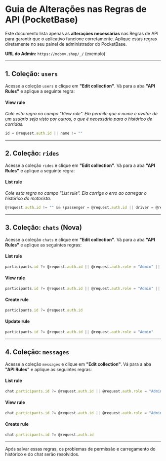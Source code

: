 # Guia de Alterações nas Regras de API (PocketBase)

Este documento lista apenas as **alterações necessárias** nas Regras de API para garantir que o aplicativo funcione corretamente. Aplique estas regras diretamente no seu painel de administrador do PocketBase.

**URL do Admin:** `https://mobmv.shop/_/` (exemplo)

---

## 1. Coleção: `users`

Acesse a coleção `users` e clique em **"Edit collection"**. Vá para a aba **"API Rules"** e aplique a seguinte regra:

#### **View rule**
*Cole esta regra no campo "View rule". Ela permite que o nome e avatar de um usuário seja visto por outros, o que é necessário para o histórico de corridas.*

```js
id = @request.auth.id || name != ""
```

---

## 2. Coleção: `rides`

Acesse a coleção `rides` e clique em **"Edit collection"**. Vá para a aba **"API Rules"** e aplique a seguinte regra:


#### **List rule**
*Cole esta regra no campo "List rule". Ela corrige o erro ao carregar o histórico do motorista.*

```js
@request.auth.id != "" && (passenger = @request.auth.id || driver = @request.auth.id || @request.auth.role = "Admin" || @request.auth.role = "Atendente")
```
---

## 3. Coleção: `chats` (Nova)

Acesse a coleção `chats` e clique em **"Edit collection"**. Vá para a aba **"API Rules"** e aplique as seguintes regras:

#### **List rule**
```js
participants.id ?= @request.auth.id || @request.auth.role = "Admin" || @request.auth.role = "Atendente"
```

#### **View rule**
```js
participants.id ?= @request.auth.id || @request.auth.role = "Admin" || @request.auth.role = "Atendente"
```

#### **Create rule**
```js
participants.id ?= @request.auth.id
```

#### **Update rule**
```js
participants.id ?= @request.auth.id || @request.auth.role = "Admin"
```

---

## 4. Coleção: `messages`

Acesse a coleção `messages` e clique em **"Edit collection"**. Vá para a aba **"API Rules"** e aplique as seguintes regras:

#### **List rule**
```js
chat.participants.id ?= @request.auth.id || @request.auth.role = "Admin" || @request.auth.role = "Atendente"
```

#### **View rule**
```js
chat.participants.id ?= @request.auth.id || @request.auth.role = "Admin"
```

#### **Create rule**
```js
chat.participants.id ?= @request.auth.id
```

---

Após salvar essas regras, os problemas de permissão e carregamento do histórico e do chat serão resolvidos.
